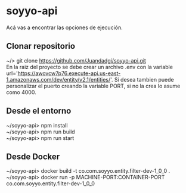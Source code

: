# soyyo-api
Acá vas a encontrar las opciones de ejecución.
## Clonar repositorio
~/> git clone https://github.com/Juandadgj/soyyo-api.git  
En la raiz del proyecto se debe crear un archivo .env con la variable url='https://awovcw7p76.execute-api.us-east-1.amazonaws.com/dev/entity/v2.1/entities/'. Si desea tambien puede personalizar el puerto creando la variable PORT, si no la crea lo asume como 4000.
## Desde el entorno
~/soyyo-api> npm install  
~/soyyo-api> npm run build  
~/soyyo-api> npm run start
## Desde Docker
~/soyyo-api> docker build -t co.com.soyyo.entity.filter-dev-1_0_0 .  
~/soyyo-api> docker run -p MACHINE-PORT:CONTAINER-PORT co.com.soyyo.entity.filter-dev-1_0_0